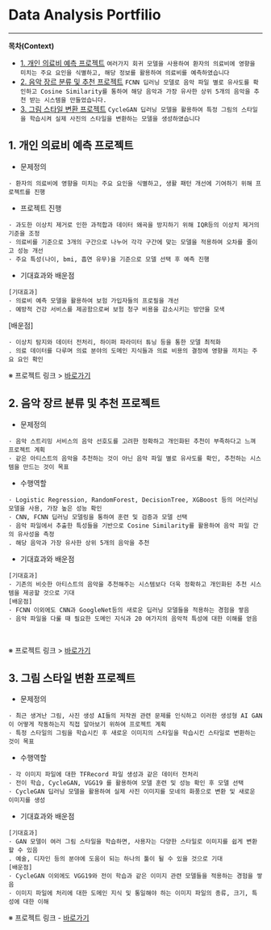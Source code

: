 # Data Analysis Portfilio
----
**목차(Context)**
>
* [1. 개인 의료비 예측 프로젝트](#1-개인-의료비-예측-프로젝트)
```여러가지 회귀 모델을 사용하여 환자의 의료비에 영향을 미치는 주요 요인을 식별하고, 해당 정보를 활용하여 의료비를 예측하였습니다```
* [2. 음악 장르 분류 및 추천 프로젝트](#2-음악-장르-분류-및-추천-프로젝트)
```FCNN 딥러닝 모델로 음악 파일 별로 유사도를 확인하고 Cosine Similarity를 통하여 해당 음악과 가장 유사한 상위 5개의 음악을 추천 받는 시스템을 만들었습니다.```  
* [3. 그림 스타일 변환 프로젝트](#3-그림-스타일-변환-프로젝트)
```CycleGAN 딥러닝 모델을 활용하여 특정 그림의 스타일을 학습시켜 실제 사진의 스타일을 변환하는 모델을 생성하였습니다 ```

## 1. 개인 의료비 예측 프로젝트

* 문제정의  
```
· 환자의 의료비에 영향을 미치는 주요 요인을 식별하고, 생활 패턴 개선에 기여하기 위해 프로젝트를 진행
```  
* 프로젝트 진행  
```
· 과도한 이상치 제거로 인한 과적합과 데이터 왜곡을 방지하기 위해 IQR등의 이상치 제거의 기준을 조정
· 의료비를 기준으로 3개의 구간으로 나누어 각각 구간에 맞는 모델을 적용하여 오차를 줄이고 성능 개선
· 주요 특성(나이, bmi, 흡연 유무)을 기준으로 모델 선택 후 예측 진행
```
* 기대효과와 배운점
```
[기대효과]
· 의료비 예측 모델을 활용하여 보험 가입자들의 프로필을 개선
. 예방적 건강 서비스를 제공함으로써 보험 청구 비용을 감소시키는 방안을 모색
```
[배운점]
```
· 이상치 탐지와 데이터 전처리, 하이퍼 파라미터 튜닝 등을 통한 모델 최적화
. 의료 데이터를 다루며 의료 분야의 도메인 지식들과 의료 비용의 결정에 영향을 끼치는 주요 요인 확인
```

※ 프로젝트 링크 > [바로가기](https://github.com/DAjihwanPark/portfolio/tree/main/프로젝트A)  
 

## 2. 음악 장르 분류 및 추천 프로젝트

* 문제정의  
```
· 음악 스트리밍 서비스의 음악 선호도를 고려한 정확하고 개인화된 추천이 부족하다고 느껴 프로젝트 계획
· 같은 아티스트의 음악을 추천하는 것이 아닌 음악 파일 별로 유사도를 확인, 추천하는 시스템을 만드는 것이 목표
```  
* 수행역할  
```
· Logistic Regression, RandomForest, DecisionTree, XGBoost 등의 머신러닝 모델을 사용, 가장 높은 성능 확인
· CNN, FCNN 딥러닝 모델링을 통하여 훈련 및 검증과 모델 선택
· 음악 파일에서 추출한 특성들을 기반으로 Cosine Similarity를 활용하여 음악 파일 간의 유사성을 측정
. 해당 음악과 가장 유사한 상위 5개의 음악을 추천
```  
* 기대효과와 배운점
```
[기대효과]
· 기존의 비슷한 아티스트의 음악을 추천해주는 시스템보다 더욱 정확하고 개인화된 추천 시스템을 제공할 것으로 기대
[배운점]
· FCNN 이외에도 CNN과 GoogleNet등의 새로운 딥러닝 모델들을 적용하는 경험을 쌓음
· 음악 파일을 다룰 때 필요한 도메인 지식과 20 여가지의 음악적 특성에 대한 이해를 얻음
```
<br>

※ 프로젝트 링크 > [바로가기](https://github.com/DAjihwanPark/portfolio/tree/main/프로젝트B)  

## 3. 그림 스타일 변환 프로젝트

* 문제정의  
```
· 최근 생겨난 그림, 사진 생성 AI들의 저작권 관련 문제를 인식하고 이러한 생성형 AI GAN이 어떻게 작동하는지 직접 알아보기 위하여 프로젝트 계획
· 특정 스타일의 그림을 학습시킨 후 새로운 이미지의 스타일을 학습시킨 스타일로 변환하는 것이 목표
```  
* 수행역할  
```
· 각 이미지 파일에 대한 TFRecord 파일 생성과 같은 데이터 전처리
· 전이 학습, CycleGAN, VGG19 를 활용하여 모델 훈련 및 성능 확인 후 모델 선택
· CycleGAN 딥러닝 모델을 활용하여 실제 사진 이미지를 모네의 화풍으로 변환 및 새로운 이미지를 생성
```  
* 기대효과와 배운점
```
[기대효과]
· GAN 모델이 여러 그림 스타일을 학습하면, 사용자는 다양한 스타일로 이미지를 쉽게 변환할 수 있음
. 예술, 디자인 등의 분야에 도움이 되는 하나의 툴이 될 수 있을 것으로 기대
[배운점]
· CycleGAN 이외에도 VGG19와 전이 학습과 같은 이미지 관련 모델들을 적용하는 경험을 쌓음
· 이미지 파일에 처리에 대한 도메인 지식 및 통일해야 하는 이미지 파일의 종류, 크기, 특성에 대한 이해
```

※ 프로젝트 링크 - [바로가기](https://github.com/DAjihwanPark/portfolio/tree/main/프로젝트A)

